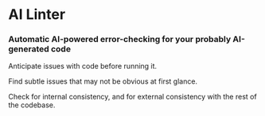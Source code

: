 # AI Linter

### Automatic AI-powered error-checking for your probably AI-generated code 

Anticipate issues with code before running it. 

Find subtle issues that may not be obvious at first glance. 

Check for internal consistency, and for external consistency with the rest of the codebase.

